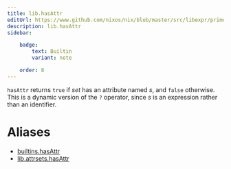 ```yaml
---
title: lib.hasAttr
editUrl: https://www.github.com/nixos/nix/blob/master/src/libexpr/primops.cc
description: lib.hasAttr
sidebar:

    badge:
        text: Builtin
        variant: note

    order: 8
---
```


`hasAttr` returns `true` if *set* has an attribute named *s*, and
`false` otherwise. This is a dynamic version of the `?` operator,
since *s* is an expression rather than an identifier.


# Aliases

- [builtins.hasAttr](/nix-doc-comments/reference/builtins/builtins-hasAttr)
- [lib.attrsets.hasAttr](/nix-doc-comments/reference/lib/attrsets/lib-attrsets-hasAttr)


